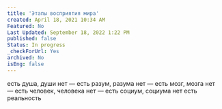 ```yaml
---
title: 'Этапы восприятия мира'
created: April 18, 2021 10:34 AM
Featured: No
Last Updated: September 18, 2022 1:22 PM
published: false
Status: In progress
_checkForUrl: Yes
archived: No
isEng: false
---
```


есть душа, души нет — есть разум, разума нет — есть мозг, мозга нет — есть человек, человека нет — есть социум, социума нет есть реальность